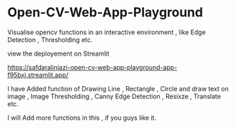 # Open-CV-Web-App-Playground
Visualise opencv functions in an interactive environment , like Edge Detection , Thresholding etc. 

view the deployement on Streamlit

https://safdaraliniazi-open-cv-web-app-playground-app-f95bxj.streamlit.app/


I have Added function of Drawing Line , Rectangle , Circle and draw text on image , Image Thresholding , Canny Edge Detection , Resixze , Translate etc.

I will Add more functions in this , if you guys like it.


